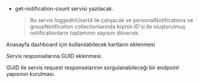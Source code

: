 * get-notification-count servisi yazılacak. 
    > Bu servis loggedInUserId ile çalışacak ve personalNotifications ve groupNotification collectionlarında kişinin ID'si ile oluşturulmuş notificationların toplamının sayısını dönecek.






Anasayfa dashboard için kullanılabilecek kartların eklenmesi

Servis responselarına GUID eklenmesi.

GUID ile servis request responselarının sorgulanabileceği bir endpoint yapısının kurulması.
